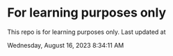 # For learning purposes only
This repo is for learning purposes only.
Last updated at

Wednesday, August 16, 2023 8:34:11 AM


